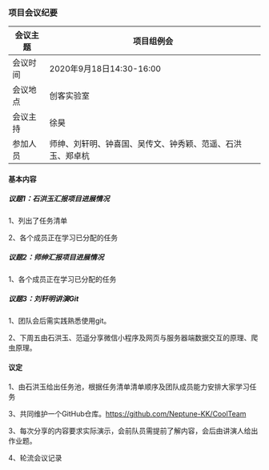 ### 项目会议纪要

| 会议主题 | 项目组例会                                                 |
| -------- | ---------------------------------------------------------- |
| 会议时间 | 2020年9月18日14:30-16:00                                   |
| 会议地点 | 创客实验室                                                 |
| 会议主持 | 徐昊                                                       |
| 参加人员 | 师绅、刘轩明、钟喜国、吴传文、钟秀颖、范遥、石洪玉、郑卓杭 |

#### 基本内容

##### 议题1：石洪玉汇报项目进展情况

1、列出了任务清单

2、各个成员正在学习已分配的任务

##### 议题2：师绅汇报项目进展情况

1、各个成员正在学习已分配的任务

##### 议题3：刘轩明讲演Git

1、团队会后需实践熟悉使用git。

2、下周五由石洪玉、范遥分享微信小程序及网页与服务器端数据交互的原理、爬虫原理。

#### 议定

1、由石洪玉给出任务池，根据任务清单清单顺序及团队成员能力安排大家学习任务

3、共同维护一个GitHub仓库。https://github.com/Neptune-KK/CoolTeam

3、每次分享的内容要求实际演示，会前队员需提前了解内容，会后由讲演人给出作业题。

4、轮流会议记录




